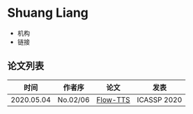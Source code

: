 # Shuang Liang

- 机构
- 链接

## 论文列表

| 时间 | 作者序 | 论文 | 发表 |
|:-:|:-:|---|---|
| 2020.05.04 | No.02/06 | [Flow-TTS](../Models/TTS2_Acoustic/2020.05.04_Flow-TTS.md) | ICASSP 2020 |